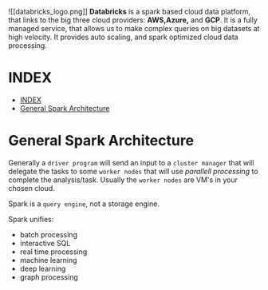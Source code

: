 ![[databricks_logo.png]]
**Databricks** is a spark based cloud data platform, that links to the big three cloud providers: **AWS,Azure,** and **GCP**. It is a fully managed service, that allows us to make complex queries on big datasets at high velocity. It provides auto scaling, and spark optimized cloud data processing.

# INDEX

- [INDEX](#index)
- [General Spark Architecture](#general-spark-architecture)

# General Spark Architecture

Generally a `driver program` will send an input to a `cluster manager` that will delegate the tasks to some `worker nodes` that will use *parallell processing* to complete the analysis/task. Usually the `worker nodes` are VM's in your chosen cloud.

Spark is a `query engine`, not a storage engine.

Spark unifies:
- batch processing
- interactive SQL
- real time processing
- machine learning
- deep learning
- graph processing

